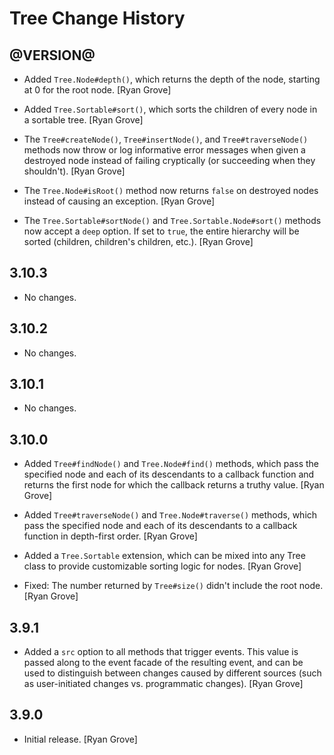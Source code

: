 Tree Change History
===================

@VERSION@
------

* Added `Tree.Node#depth()`, which returns the depth of the node, starting at 0
  for the root node. [Ryan Grove]

* Added `Tree.Sortable#sort()`, which sorts the children of every node in a
  sortable tree. [Ryan Grove]

* The `Tree#createNode()`, `Tree#insertNode()`, and `Tree#traverseNode()`
  methods now throw or log informative error messages when given a destroyed
  node instead of failing cryptically (or succeeding when they shouldn't).
  [Ryan Grove]

* The `Tree.Node#isRoot()` method now returns `false` on destroyed nodes instead
  of causing an exception. [Ryan Grove]

* The `Tree.Sortable#sortNode()` and `Tree.Sortable.Node#sort()` methods now
  accept a `deep` option. If set to `true`, the entire hierarchy will be sorted
  (children, children's children, etc.). [Ryan Grove]


3.10.3
------

* No changes.


3.10.2
------

* No changes.


3.10.1
------

* No changes.


3.10.0
------

* Added `Tree#findNode()` and `Tree.Node#find()` methods, which pass the
  specified node and each of its descendants to a callback function and returns
  the first node for which the callback returns a truthy value. [Ryan Grove]

* Added `Tree#traverseNode()` and `Tree.Node#traverse()` methods, which pass the
  specified node and each of its descendants to a callback function in
  depth-first order. [Ryan Grove]

* Added a `Tree.Sortable` extension, which can be mixed into any Tree class to
  provide customizable sorting logic for nodes. [Ryan Grove]

* Fixed: The number returned by `Tree#size()` didn't include the root node.
  [Ryan Grove]


3.9.1
-----

* Added a `src` option to all methods that trigger events. This value is passed
  along to the event facade of the resulting event, and can be used to
  distinguish between changes caused by different sources (such as
  user-initiated changes vs. programmatic changes). [Ryan Grove]


3.9.0
-----

* Initial release. [Ryan Grove]
